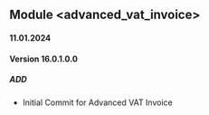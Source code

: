 ## Module <advanced_vat_invoice>

#### 11.01.2024
#### Version 16.0.1.0.0
##### ADD

- Initial Commit for Advanced VAT Invoice

